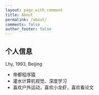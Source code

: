 ```yaml
---
layout: page_with_comment
title: About
permalink: /about/
comments: false
author_footer: false
---
```


## 个人信息

Lhy, 1993, Beijing

* 帝都程序猿
* 灌水计算机视觉、深度学习
* 喜欢户外运动，喜欢小龙虾，喜欢看论文
